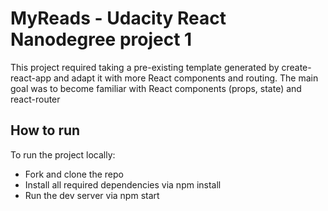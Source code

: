 # MyReads - Udacity React Nanodegree project 1

This project required taking a pre-existing template generated by create-react-app and adapt it with more React components and routing.
The main goal was to become familiar with React components (props, state) and react-router

## How to run

To run the project locally:

- Fork and clone the repo
- Install all required dependencies via npm install
- Run the dev server via npm start
